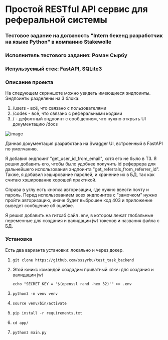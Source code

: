 # Простой RESTful API сервис для реферальной системы
### Тестовое задание на должность "Intern бекенд разработчик на языке Python" в компанию Stakewolle
### Исполнитель тестового задания: Роман Сырбу
### Испульзуемый стек: FastAPI, SQLite3

### Описание проекта
На следующем скриншоте можно увидеть имеющиеся эндпоинты. 
Эндпоинты разделены на 3 блока:
1. /users - всё, что связано с пользователями
2. /codes - всё, что связано с реферальными кодами
3. / - дефолтный эндпоинт с сообщением, что нужно открыть UI документацию /docs
   
![image](https://github.com/sssyrbu/test_task_backend/assets/68150627/6e010535-bfd3-42bf-a6d9-83f10eaa70bd)

Данная документация разработана на Swagger UI, встроенный в FastAPI по умолчанию.

Я добавил эндпоинт "get_user_id_from_email", хотя его не было в ТЗ. Я решил добавить его, чтобы было удобнее получить id реферрера для дальнейшего использования эндпоинта "get_referrals_from_referrer_id". Также, я добавил хэширование паролей, и хранение их в БД, так как считаю хэширование хорошей практикой.

Справа в углу есть кнопка авторизации, где нужно ввести почту и пароль. Перед использованием всех эндпоинтов с "замочком" нужно пройти авторизацию, иначе будет выброшен код 403 и приложение выведет сообщение об ошибке.

Я решил добавить на гитхаб файл .env, в котором лежат глобальные переменные для создания и валидации jwt токенов и названия файла с БД.

### Установка
Есть два варианта установки: локально и через докер.

1. ```
   git clone https://github.com/sssyrbu/test_task_backend
   ```
2. Этой юникс командой создадим приватный ключ для создания и валидации jwt
   ```
   echo "SECRET_KEY = '$(openssl rand -hex 32)'" >> .env
   ```  
4. ```
   python3 -m venv venv
   ```
5. ```
   source venv/bin/activate
   ```
6. ```
   pip install -r requirements.txt
   ```
7. ```
   cd app/
   ```
8. ```
   python3 main.py
   ```
